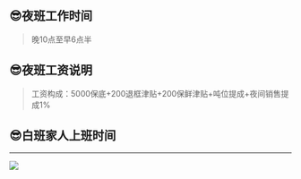 ## 😎夜班工作时间

> 晚10点至早6点半

## 😎夜班工资说明

> 工资构成：5000保底+200退框津贴+200保鲜津贴+吨位提成+夜间销售提成1%

## 😎白班家人上班时间

----

![](https://gitcode.net/GaloisField/WORKFLOWS4COMPANY/-/raw/master/resources/pic/common/其他家人上班时间.jpeg)
